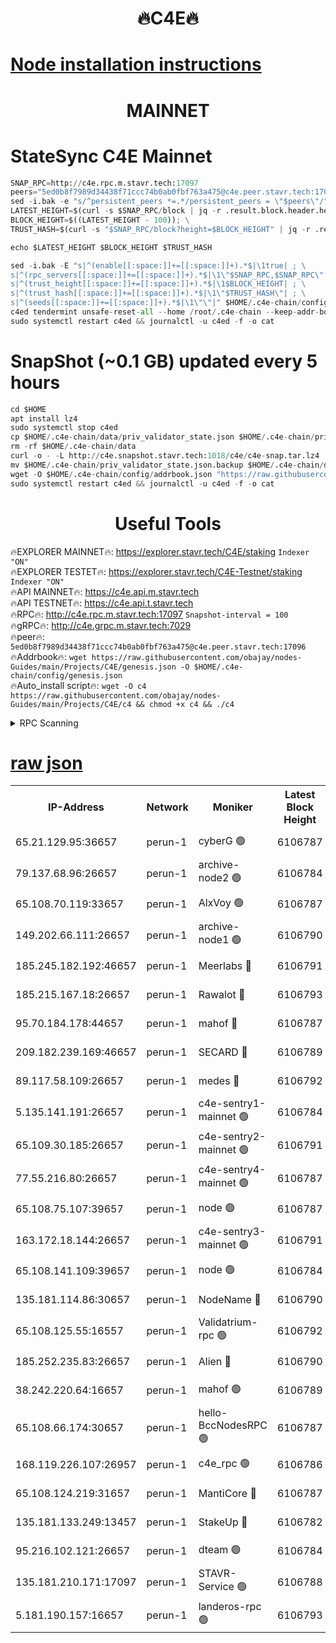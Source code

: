 <h1 align="center"> 🔥C4E🔥</h1>

[Node installation instructions](https://github.com/obajay/nodes-Guides/tree/main/Projects/C4E)
=

<h1 align="center"> MAINNET</h1>

# StateSync C4E Mainnet
```python
SNAP_RPC=http://c4e.rpc.m.stavr.tech:17097
peers="5ed0b8f7989d34438f71ccc74b0ab0fbf763a475@c4e.peer.stavr.tech:17096"
sed -i.bak -e "s/^persistent_peers *=.*/persistent_peers = \"$peers\"/" $HOME/.c4e-chain/config/config.toml
LATEST_HEIGHT=$(curl -s $SNAP_RPC/block | jq -r .result.block.header.height); \
BLOCK_HEIGHT=$((LATEST_HEIGHT - 100)); \
TRUST_HASH=$(curl -s "$SNAP_RPC/block?height=$BLOCK_HEIGHT" | jq -r .result.block_id.hash)

echo $LATEST_HEIGHT $BLOCK_HEIGHT $TRUST_HASH

sed -i.bak -E "s|^(enable[[:space:]]+=[[:space:]]+).*$|\1true| ; \
s|^(rpc_servers[[:space:]]+=[[:space:]]+).*$|\1\"$SNAP_RPC,$SNAP_RPC\"| ; \
s|^(trust_height[[:space:]]+=[[:space:]]+).*$|\1$BLOCK_HEIGHT| ; \
s|^(trust_hash[[:space:]]+=[[:space:]]+).*$|\1\"$TRUST_HASH\"| ; \
s|^(seeds[[:space:]]+=[[:space:]]+).*$|\1\"\"|" $HOME/.c4e-chain/config/config.toml
c4ed tendermint unsafe-reset-all --home /root/.c4e-chain --keep-addr-book
sudo systemctl restart c4ed && journalctl -u c4ed -f -o cat
```
# SnapShot (~0.1 GB) updated every 5 hours
```python
cd $HOME
apt install lz4
sudo systemctl stop c4ed
cp $HOME/.c4e-chain/data/priv_validator_state.json $HOME/.c4e-chain/priv_validator_state.json.backup
rm -rf $HOME/.c4e-chain/data
curl -o - -L http://c4e.snapshot.stavr.tech:1018/c4e/c4e-snap.tar.lz4 | lz4 -c -d - | tar -x -C $HOME/.c4e-chain --strip-components 2
mv $HOME/.c4e-chain/priv_validator_state.json.backup $HOME/.c4e-chain/data/priv_validator_state.json
wget -O $HOME/.c4e-chain/config/addrbook.json "https://raw.githubusercontent.com/obajay/nodes-Guides/main/Projects/C4E/addrbook.json"
sudo systemctl restart c4ed && journalctl -u c4ed -f -o cat
```
 <h1 align="center"> Useful Tools</h1>

🔥EXPLORER MAINNET🔥:  https://explorer.stavr.tech/C4E/staking            `Indexer "ON"` \
🔥EXPLORER TESTET🔥:   https://explorer.stavr.tech/C4E-Testnet/staking     `Indexer "ON"` \
🔥API MAINNET🔥:       https://c4e.api.m.stavr.tech \
🔥API TESTNET🔥:       https://c4e.api.t.stavr.tech \
🔥RPC🔥:               http://c4e.rpc.m.stavr.tech:17097                  `Snapshot-interval = 100` \
🔥gRPC🔥:              http://c4e.grpc.m.stavr.tech:7029 \
🔥peer🔥:              `5ed0b8f7989d34438f71ccc74b0ab0fbf763a475@c4e.peer.stavr.tech:17096` \
🔥Addrbook🔥:    ```wget https://raw.githubusercontent.com/obajay/nodes-Guides/main/Projects/C4E/genesis.json -O $HOME/.c4e-chain/config/genesis.json``` \
🔥Auto_install script🔥: ```wget -O c4 https://raw.githubusercontent.com/obajay/nodes-Guides/main/Projects/C4E/c4 && chmod +x c4 && ./c4```





<details>
<summary>RPC Scanning</summary>

<h2 align="center"> We scan nodes in real time every 4 hours. And we provide the final result of RPC endpoints.
We cannot influence the operation of these nodes in any way. </h2>


```python
If Voting Power is higher than 0 --> then the Node is a validator of the network and may be subject to attack and be a potential threat to the chain.
```
```python
We marked such validators with a red symbol
```

</details>

[raw json](https://rpc-check.c4e.stavr.tech/c4e/rpc-c4e-result.json)
=



<table><tr><th>IP-Address</th><th>Network</th><th>Moniker</th><th>Latest Block Height</th><th>Earliest Block Height</th><th>Catching Up</th><th>Voting Power</th><th>Scan Time</th></tr><tr><td>65.21.129.95:36657</td><td>perun-1</td><td>cyberG 🟢</td><td>6106787</td><td>0</td><td>False</td><td>0</td><td>2023-12-02T04:54:39.741000662UTC</td></tr><tr><td>79.137.68.96:26657</td><td>perun-1</td><td>archive-node2 🟢</td><td>6106784</td><td>1</td><td>False</td><td>0</td><td>2023-12-02T04:54:22.259479615UTC</td></tr><tr><td>65.108.70.119:33657</td><td>perun-1</td><td>AlxVoy 🟢</td><td>6106787</td><td>1</td><td>False</td><td>0</td><td>2023-12-02T04:54:38.984905713UTC</td></tr><tr><td>149.202.66.111:26657</td><td>perun-1</td><td>archive-node1 🟢</td><td>6106790</td><td>1</td><td>False</td><td>0</td><td>2023-12-02T04:54:55.737509168UTC</td></tr><tr><td>185.245.182.192:46657</td><td>perun-1</td><td>Meerlabs 🔴</td><td>6106791</td><td>1051501</td><td>False</td><td>493550</td><td>2023-12-02T04:55:01.520538209UTC</td></tr><tr><td>185.215.167.18:26657</td><td>perun-1</td><td>Rawalot 🔴</td><td>6106793</td><td>1090501</td><td>False</td><td>579034</td><td>2023-12-02T04:55:14.122336604UTC</td></tr><tr><td>95.70.184.178:44657</td><td>perun-1</td><td>mahof 🔴</td><td>6106787</td><td>2342001</td><td>False</td><td>1357006</td><td>2023-12-02T04:54:38.191209095UTC</td></tr><tr><td>209.182.239.169:46657</td><td>perun-1</td><td>SECARD 🔴</td><td>6106789</td><td>2616101</td><td>False</td><td>675729</td><td>2023-12-02T04:54:53.041254013UTC</td></tr><tr><td>89.117.58.109:26657</td><td>perun-1</td><td>medes 🔴</td><td>6106792</td><td>2826001</td><td>False</td><td>471345</td><td>2023-12-02T04:55:08.863863274UTC</td></tr><tr><td>5.135.141.191:26657</td><td>perun-1</td><td>c4e-sentry1-mainnet 🟢</td><td>6106784</td><td>4267001</td><td>False</td><td>0</td><td>2023-12-02T04:54:21.593050199UTC</td></tr><tr><td>65.109.30.185:26657</td><td>perun-1</td><td>c4e-sentry2-mainnet 🟢</td><td>6106791</td><td>5186001</td><td>False</td><td>0</td><td>2023-12-02T04:55:01.166063505UTC</td></tr><tr><td>77.55.216.80:26657</td><td>perun-1</td><td>c4e-sentry4-mainnet 🟢</td><td>6106787</td><td>5187001</td><td>False</td><td>0</td><td>2023-12-02T04:54:38.580391528UTC</td></tr><tr><td>65.108.75.107:39657</td><td>perun-1</td><td>node 🟢</td><td>6106787</td><td>5198801</td><td>False</td><td>0</td><td>2023-12-02T04:54:42.191191515UTC</td></tr><tr><td>163.172.18.144:26657</td><td>perun-1</td><td>c4e-sentry3-mainnet 🟢</td><td>6106791</td><td>5286001</td><td>False</td><td>0</td><td>2023-12-02T04:55:02.307634794UTC</td></tr><tr><td>65.108.141.109:39657</td><td>perun-1</td><td>node 🟢</td><td>6106784</td><td>5303301</td><td>False</td><td>0</td><td>2023-12-02T04:54:24.761996190UTC</td></tr><tr><td>135.181.114.86:30657</td><td>perun-1</td><td>NodeName 🔴</td><td>6106790</td><td>5508301</td><td>False</td><td>333717</td><td>2023-12-02T04:54:56.060624446UTC</td></tr><tr><td>65.108.125.55:16557</td><td>perun-1</td><td>Validatrium-rpc 🟢</td><td>6106792</td><td>5551301</td><td>False</td><td>0</td><td>2023-12-02T04:55:11.237337413UTC</td></tr><tr><td>185.252.235.83:26657</td><td>perun-1</td><td>Alien 🔴</td><td>6106790</td><td>5736001</td><td>False</td><td>380508</td><td>2023-12-02T04:54:56.501788269UTC</td></tr><tr><td>38.242.220.64:16657</td><td>perun-1</td><td>mahof 🟢</td><td>6106789</td><td>5980001</td><td>False</td><td>0</td><td>2023-12-02T04:54:53.427214704UTC</td></tr><tr><td>65.108.66.174:30657</td><td>perun-1</td><td>hello-BccNodesRPC 🟢</td><td>6106787</td><td>5985401</td><td>False</td><td>0</td><td>2023-12-02T04:54:39.336608777UTC</td></tr><tr><td>168.119.226.107:26957</td><td>perun-1</td><td>c4e_rpc 🟢</td><td>6106786</td><td>6006786</td><td>False</td><td>0</td><td>2023-12-02T04:54:31.218637280UTC</td></tr><tr><td>65.108.124.219:31657</td><td>perun-1</td><td>MantiCore 🔴</td><td>6106787</td><td>6006787</td><td>False</td><td>837456</td><td>2023-12-02T04:54:37.763055128UTC</td></tr><tr><td>135.181.133.249:13457</td><td>perun-1</td><td>StakeUp 🔴</td><td>6106782</td><td>6015001</td><td>False</td><td>1357007</td><td>2023-12-02T04:54:13.123530082UTC</td></tr><tr><td>95.216.102.121:26657</td><td>perun-1</td><td>dteam 🟢</td><td>6106784</td><td>6102001</td><td>False</td><td>0</td><td>2023-12-02T04:54:21.919983812UTC</td></tr><tr><td>135.181.210.171:17097</td><td>perun-1</td><td>STAVR-Service 🟢</td><td>6106788</td><td>6105001</td><td>False</td><td>0</td><td>2023-12-02T04:54:44.550845251UTC</td></tr><tr><td>5.181.190.157:16657</td><td>perun-1</td><td>landeros-rpc 🟢</td><td>6106793</td><td>6106001</td><td>False</td><td>0</td><td>2023-12-02T04:55:13.741772260UTC</td></tr></table>
